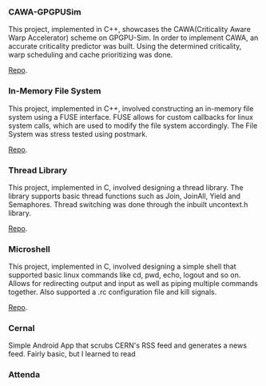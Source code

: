 ### CAWA-GPGPUSim

This project, implemented in C++, showcases the CAWA(Criticality Aware Warp Accelerator) scheme on GPGPU-Sim. In order to implement CAWA, an accurate criticality predictor was built. Using the determined criticality, warp scheduling and cache prioritizing was done.

[Repo](https://github.com/dmjoshyy/gpgpusim-cacp).

### In-Memory File System

This project, implemented in C++, involved constructing an in-memory file system using a FUSE interface. FUSE allows for custom callbacks for linux system calls, which are used to modify the file system accordingly. The File System was stress tested using postmark.

[Repo](https://github.com/dmjoshyy/mydisk).

### Thread Library

This project, implemented in C, involved designing a thread library. The library supports basic thread functions such as Join, JoinAll, Yield and Semaphores. Thread switching was done through the inbuilt
uncontext.h library.

[Repo](https://github.com/dmjoshyy/mythread).

### Microshell

This project, implemented in C, involved designing a simple shell that supported basic linux commands like cd, pwd, echo, logout and so on. Allows for redirecting output and input as well as piping multiple commands together. Also supported a .rc configuration file and kill signals.

[Repo](https://github.com/dmjoshyy/ush).

### Cernal
Simple Android App that scrubs CERN's RSS feed and generates a news feed. Fairly basic, but I learned to read

### Attenda

